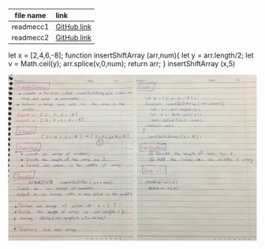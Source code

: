 |file name|link|
|:-------:|:---|
|readmecc1|[GitHub link](https://github.com/Tasnimwheebi/data-structures-and-algorithms/blob/array-reverse/javascript/code-challenges/array-revers/readme.md)|
|readmecc2|[GitHub link](https://github.com/Tasnimwheebi/data-structures-and-algorithms/blob/array-reverse/javascript/code-challenges/array-shift/readme.md)|

  let x = [2,4,6,-8];
   function insertShiftArray (arr,num){
     let y = arr.length/2;
      let v = Math.ceil(y);
      arr.splice(v,0,num);
    return arr;
   }
    insertShiftArray (x,5)



![Img](array-shift.jpg)
